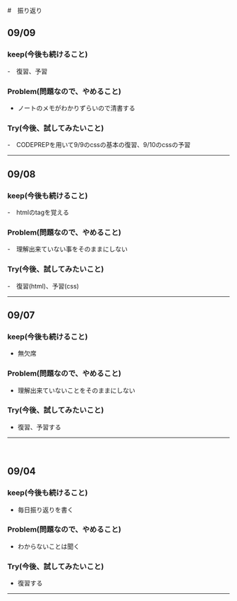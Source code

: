 #　振り返り　

## 09/09

### keep(今後も続けること)

-　復習、予習

### Problem(問題なので、やめること)

- ノートのメモがわかりずらいので清書する

### Try(今後、試してみたいこと)

-　CODEPREPを用いて9/9のcssの基本の復習、9/10のcssの予習

---

## 09/08

### keep(今後も続けること)

-　htmlのtagを覚える

### Problem(問題なので、やめること)

-　理解出来ていない事をそのままにしない

### Try(今後、試してみたいこと)

-　復習(html)、予習(css)

---

## 09/07

### keep(今後も続けること)

- 無欠席　

### Problem(問題なので、やめること)

- 理解出来ていないことをそのままにしない

### Try(今後、試してみたいこと)

- 復習、予習する

---
  　
## 09/04

### keep(今後も続けること)

- 毎日振り返りを書く　

### Problem(問題なので、やめること)

- わからないことは聞く

### Try(今後、試してみたいこと)

- 復習する

---

